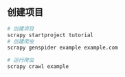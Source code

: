##  创建项目

```bash
# 创建项目
scrapy startproject tutorial
# 创建爬虫
scrapy genspider example example.com 

# 运行爬虫
scrapy crawl example
```

```
```